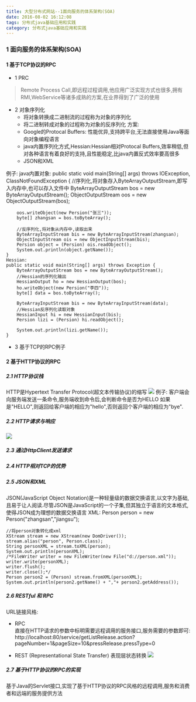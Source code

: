 ```yaml
---
title: 大型分布式网站--1面向服务的体系架构(SOA)
date: 2016-08-02 16:12:08 
tags: 分布式java基础应用和实践
category: 分布式java基础应用和实践
---
```

### 1 面向服务的体系架构(SOA)

#### 1 基于TCP协议的RPC

+ 1 PRC
> Remote Process Call,即远程过程调用,他应用广泛实现方式也很多,拥有RMI,WebService等诸多成熟的方案,在业界得到了广泛的使用

+ 2 对象序列化
	- 将对象转换成二进制流的过程称为对象的序列化
	- 将二进制转成对象的过程称为对象的反序列化
方案:
	- Google的Protocal Buffers: 性能优异,支持跨平台,无法直接使用Java等面向对象编程语言
	- java内置序列化方式,Hessian:Hessian相对Protocal Buffers,效率稍低,但对各种语言有着良好的支持,且性能稳定,比java内置反式效率要高很多
	- JSON和XML

例子:
	java内置对象:
	public static void main(String[] args) throws IOException, ClassNotFoundException {
		//序列化,将对象存入ByteArrayOutputStream,即写入内存中,也可以存入文件中
		ByteArrayOutputStream bos = new ByteArrayOutputStream();
		ObjectOutputStream oos = new ObjectOutputStream(bos);
		
		oos.writeObject(new Persion("张三"));
		byte[] zhangsan = bos.toByteArray();
		
		//反序列化,将对象从内存中,读取出来
		ByteArrayInputStream bis = new ByteArrayInputStream(zhangsan);
		ObjectInputStream ois = new ObjectInputStream(bis);
		Persion object = (Persion) ois.readObject();
		System.out.println(object.getName());
	}
	Hessian:
	public static void main(String[] args) throws Exception {
		ByteArrayOutputStream bos = new ByteArrayOutputStream();
		//Hessian的序列化输出
		HessianOutput ho = new HessianOutput(bos);
		ho.writeObject(new Persion("李四"));
		byte[] data = bos.toByteArray();
		
		ByteArrayInputStream bis = new ByteArrayInputStream(data);
		//Hessian反序列化读取对象
		HessianInput hi = new HessianInput(bis);
		Persion lizi = (Persion) hi.readObject();
		
		System.out.println(lizi.getName());
	}

+ 3 基于TCP的RPC例子

#### 2 基于HTTP协议的RPC

##### 2.1 HTTP协议栈
HTTP是Hypertext Transfer Protocol(超文本传输协议)的缩写
![](http://7xsqwa.com1.z0.glb.clouddn.com/mnuo-largeDistributed-1.2-http-req-resp.jpg)
例子: 客户端会向服务端发送一条命令,服务端收到命令后,会判断命令是否为HELLO 如果是"HELLO",则返回给客户端的相应为"hello",否则返回个客户端的相应为"bye".

##### 2.2 HTTP请求与响应
![](http://7xsqwa.com1.z0.glb.clouddn.com/mnuo-largedistributed-1.2-http-comunite.jpg)

##### 2.3 通过HttpClient发送请求

##### 2.4 HTTP相对TCP的优势

##### 2.5 JSON和XML
JSON(JavaScript Object Notation)是一种轻量级的数据交换语言,以文字为基础,且易于让人阅读.尽管JSON是JavaScript的一个子集,但其独立于语言的文本格式,使得JSON成为理想的数据交换语言
XML:
	Person person = new Person("zhangsan","jiangsu");
	
	//将person对象转化成xml
	XStream stream = new XStream(new DomDriver());
	stream.alias("person", Person.class);
	String personXML = stream.toXML(person);
	System.out.println(personXML);
	/*FileWriter writer = new FileWriter(new File("d://person.xml"));
	writer.write(personXML);
	writer.flush();
	writer.close();*/
	Person person2 = (Person) stream.fromXML(personXML);
	System.out.println(person2.getName() + ","+ person2.getAddress());

##### 2.6 RESTful 和 RPC
URL链接风格:
+ RPC   
直接在HTTP请求的参数中标明需要远程调用的服务接口,服务需要的参数即可:
	http://localhost:80/service/getListRelease.action?pageNumber=1&pageSize=10&pressRelease.pressType=0

+ REST (Representational State Transfer) 表现层状态转换
![](http://7xsqwa.com1.z0.glb.clouddn.com/mnuo-largedistributed-1.2-restful.jpg)

##### 2.7 基于HTTP协议的RPC的实现
基于Java的Servlet接口,实现了基于HTTP协议的RPC风格的远程调用,服务和消费者和远端的服务提供方法











